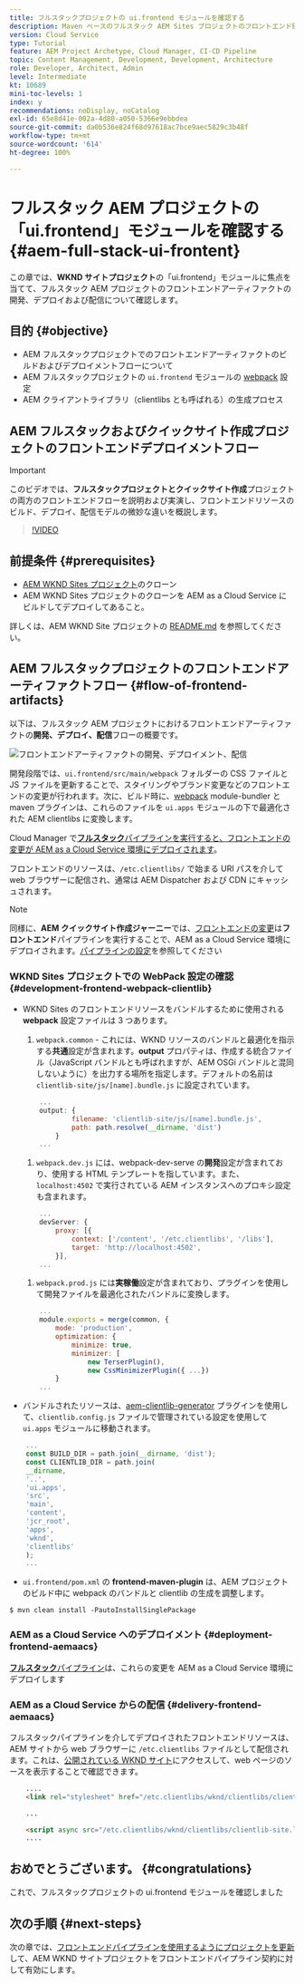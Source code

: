 ```yaml
---
title: フルスタックプロジェクトの ui.frontend モジュールを確認する
description: Maven ベースのフルスタック AEM Sites プロジェクトのフロントエンド開発、デプロイメント、配信のライフサイクルを確認します。
version: Cloud Service
type: Tutorial
feature: AEM Project Archetype, Cloud Manager, CI-CD Pipeline
topic: Content Management, Development, Development, Architecture
role: Developer, Architect, Admin
level: Intermediate
kt: 10689
mini-toc-levels: 1
index: y
recommendations: noDisplay, noCatalog
exl-id: 65e8d41e-002a-4d80-a050-5366e9ebbdea
source-git-commit: da0b536e824f68d97618ac7bce9aec5829c3b48f
workflow-type: tm+mt
source-wordcount: '614'
ht-degree: 100%

---
```


# フルスタック AEM プロジェクトの「ui.frontend」モジュールを確認する {#aem-full-stack-ui-frontent}

この章では、__WKND サイトプロジェクト__&#x200B;の「ui.frontend」モジュールに焦点を当てて、フルスタック AEM プロジェクトのフロントエンドアーティファクトの開発、デプロイおよび配信について確認します。


## 目的 {#objective}

* AEM フルスタックプロジェクトでのフロントエンドアーティファクトのビルドおよびデプロイメントフローについて
* AEM フルスタックプロジェクトの `ui.frontend` モジュールの [webpack](https://webpack.js.org/) 設定
* AEM クライアントライブラリ（clientlibs とも呼ばれる）の生成プロセス

## AEM フルスタックおよびクイックサイト作成プロジェクトのフロントエンドデプロイメントフロー

>[!IMPORTANT]
>
>このビデオでは、**フルスタックプロジェクトとクイックサイト作成**&#x200B;プロジェクトの両方のフロントエンドフローを説明および実演し、フロントエンドリソースのビルド、デプロイ、配信モデルの微妙な違いを概説します。

>[!VIDEO](https://video.tv.adobe.com/v/3409344?quality=12&learn=on)

## 前提条件 {#prerequisites}


* [AEM WKND Sites プロジェクト](https://github.com/adobe/aem-guides-wknd)のクローン
* AEM WKND Sites プロジェクトのクローンを AEM as a Cloud Service にビルドしてデプロイしてあること。

詳しくは、AEM WKND Site プロジェクトの [README.md](https://github.com/adobe/aem-guides-wknd/blob/main/README.md) を参照してください。

## AEM フルスタックプロジェクトのフロントエンドアーティファクトフロー {#flow-of-frontend-artifacts}

以下は、フルスタック AEM プロジェクトにおけるフロントエンドアーティファクトの&#x200B;__開発、デプロイ、配信__&#x200B;フローの概要です。

![フロントエンドアーティファクトの開発、デプロイメント、配信](assets/Dev-Deploy-Delivery-AEM-Project.png)


開発段階では、`ui.frontend/src/main/webpack` フォルダーの CSS ファイルと JS ファイルを更新することで、スタイリングやブランド変更などのフロントエンドの変更が行われます。次に、ビルド時に、[webpack](https://webpack.js.org/) module-bundler と maven プラグインは、これらのファイルを `ui.apps` モジュールの下で最適化された AEM clientlibs に変換します。

Cloud Manager で&#x200B;[__フルスタック__&#x200B;パイプラインを実行すると、フロントエンドの変更が AEM as a Cloud Service 環境にデプロイされます](https://experienceleague.adobe.com/docs/experience-manager-cloud-service/content/implementing/using-cloud-manager/cicd-pipelines/introduction-ci-cd-pipelines.html?lang=ja)。

フロントエンドのリソースは、`/etc.clientlibs/` で始まる URI パスを介して web ブラウザーに配信され、通常は AEM Dispatcher および CDN にキャッシュされます。


>[!NOTE]
>
> 同様に、__AEM クイックサイト作成ジャーニー__&#x200B;では、[フロントエンドの変更](https://experienceleague.adobe.com/docs/experience-manager-cloud-service/content/sites/administering/site-creation/quick-site/customize-theme.html?lang=ja)は&#x200B;__フロントエンド__&#x200B;パイプラインを実行することで、AEM as a Cloud Service 環境にデプロイされます。[パイプラインの設定](https://experienceleague.adobe.com/docs/experience-manager-cloud-service/content/sites/administering/site-creation/quick-site/pipeline-setup.html?lang=ja)を参照してください

### WKND Sites プロジェクトでの WebPack 設定の確認 {#development-frontend-webpack-clientlib}

* WKND Sites のフロントエンドリソースをバンドルするために使用される __webpack__ 設定ファイルは 3 つあります。

   1. `webpack.common` - これには、WKND リソースのバンドルと最適化を指示する&#x200B;__共通__&#x200B;設定が含まれます。__output__ プロパティは、作成する統合ファイル（JavaScript バンドルとも呼ばれますが、AEM OSGi バンドルと混同しないように）を出力する場所を指定します。デフォルトの名前は `clientlib-site/js/[name].bundle.js` に設定されています。

   ```javascript
       ...
       output: {
               filename: 'clientlib-site/js/[name].bundle.js',
               path: path.resolve(__dirname, 'dist')
           }
       ...    
   ```

   1. `webpack.dev.js` には、webpack-dev-serve の&#x200B;__開発__&#x200B;設定が含まれており、使用する HTML テンプレートを指しています。また、`localhost:4502` で実行されている AEM インスタンスへのプロキシ設定も含まれます。

   ```javascript
       ...
       devServer: {
           proxy: [{
               context: ['/content', '/etc.clientlibs', '/libs'],
               target: 'http://localhost:4502',
           }],
       ...    
   ```

   1. `webpack.prod.js` には&#x200B;__実稼働__&#x200B;設定が含まれており、プラグインを使用して開発ファイルを最適化されたバンドルに変換します。

   ```javascript
       ...
       module.exports = merge(common, {
           mode: 'production',
           optimization: {
               minimize: true,
               minimizer: [
                   new TerserPlugin(),
                   new CssMinimizerPlugin({ ...})
           }
       ...    
   ```


* バンドルされたリソースは、[aem-clientlib-generator](https://www.npmjs.com/package/aem-clientlib-generator) プラグインを使用して、`clientlib.config.js` ファイルで管理されている設定を使用して `ui.apps` モジュールに移動されます。

```javascript
    ...
    const BUILD_DIR = path.join(__dirname, 'dist');
    const CLIENTLIB_DIR = path.join(
    __dirname,
    '..',
    'ui.apps',
    'src',
    'main',
    'content',
    'jcr_root',
    'apps',
    'wknd',
    'clientlibs'
    );
    ...
```

* `ui.frontend/pom.xml` の __frontend-maven-plugin__ は、AEM プロジェクトのビルド中に webpack のバンドルと clientlib の生成を調整します。

`$ mvn clean install -PautoInstallSinglePackage`

### AEM as a Cloud Service へのデプロイメント {#deployment-frontend-aemaacs}

[__フルスタック__&#x200B;パイプライン](https://experienceleague.adobe.com/docs/experience-manager-cloud-service/content/implementing/using-cloud-manager/cicd-pipelines/introduction-ci-cd-pipelines.html?lang=ja#full-stack-pipeline)は、これらの変更を AEM as a Cloud Service 環境にデプロイします


### AEM as a Cloud Service からの配信 {#delivery-frontend-aemaacs}

フルスタックパイプラインを介してデプロイされたフロントエンドリソースは、AEM サイトから web ブラウザーに `/etc.clientlibs` ファイルとして配信されます。これは、[公開されている WKND サイト](https://wknd.site/content/wknd/us/en.html)にアクセスして、web ページのソースを表示することで確認できます。

```html
    ....
    <link rel="stylesheet" href="/etc.clientlibs/wknd/clientlibs/clientlib-site.lc-181cd4102f7f49aa30eea548a7715c31-lc.min.css" type="text/css">

    ...

    <script async src="/etc.clientlibs/wknd/clientlibs/clientlib-site.lc-d4e7c03fe5c6a405a23b3ca1cc3dcd3d-lc.min.js"></script>
    ....
```

## おめでとうございます。 {#congratulations}

これで、フルスタックプロジェクトの ui.frontend モジュールを確認しました

## 次の手順 {#next-steps}

次の章では、[フロントエンドパイプラインを使用するようにプロジェクトを更新](update-project.md)して、AEM WKND サイトプロジェクトをフロントエンドパイプライン契約に対して有効にします。

